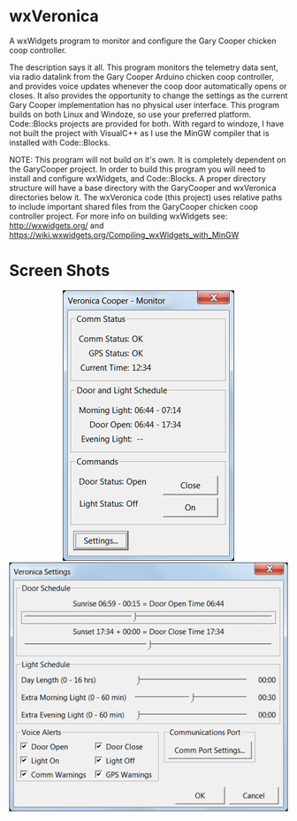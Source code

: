 # wxVeronica
A wxWidgets program to monitor and configure the Gary Cooper chicken coop controller.

The description says it all. This program monitors the telemetry data sent, via radio datalink from the Gary Cooper Arduino chicken coop controller, and provides voice updates whenever the coop door automatically opens or closes. It also provides the opportunity to change the settings as the current Gary Cooper implementation has no physical user interface. This program builds on both Linux and Windoze, so use your preferred platform. Code::Blocks projects are provided for both. With regard to windoze, I have not built the project with VisualC++ as I use the MinGW compiler that is installed with Code::Blocks.

NOTE: This program will not build on it's own. It is completely dependent on the GaryCooper project. In order to build this program you will need to install and configure wxWidgets, and Code::Blocks. A proper directory structure will have a base directory with the GaryCooper and wxVeronica directories below it. The wxVeronica code (this project) uses relative paths to include important shared files from the GaryCooper chicken coop controller project. For more info on building wxWidgets see:
http://wxwidgets.org/
and
https://wiki.wxwidgets.org/Compiling_wxWidgets_with_MinGW

# Screen Shots

<p align="center">
  <img src="Veronica/Screen_Shots/wxVeronica.png"/>
  <img src="Veronica/Screen_Shots/Settings.png"/>
</p>


